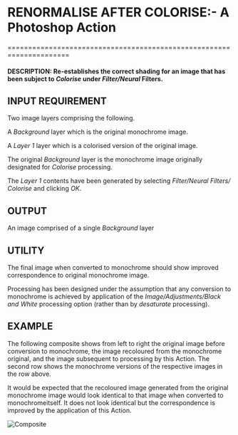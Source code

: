 # RENORMALISE AFTER COLORISE:- A Photoshop Action
=====================================================================

#### DESCRIPTION: Re-establishes the correct shading for an image that has been subject to _Colorise_ under _Filter/Neural_ Filters.

## INPUT REQUIREMENT
Two image layers comprising the following.

A _Background_ layer which is the original monochrome image.

A _Layer 1_ layer which is a colorised version of the original image.

The original _Background_ layer is the monochrome image originally designated for _Colorise_ processing.

The _Layer 1_ contents have been generated by selecting _Filter/Neural Filters/ Colorise_ and clicking _OK_.

## OUTPUT
An image comprised of a single _Background_ layer 

## UTILITY 
The final image when converted to monochrome should show improved correspondence to original monochrome image.

Processing has been designed under the assumption that any conversion to monochrome is achieved by 
application of the _Image/Adjustments/Black and White_ processing option (rather than by _desaturate_ processing).

## EXAMPLE
The following composite shows from left to right the original image before conversion to monochrome, the image recoloured from the monochrome original, and the image subsequent to processing by this Action.  The second row shows the monochrome versions of the respective images in the row above.

It would be expected that the recoloured image generated from the original monochrome image would look identical to that image when converted to monochromeitself. It does not look identical but the correspondence is improved by the application of this Action.

![Composite](/../main/Renormalise%20After%20Colorise/Support%20Material/Split%20Processing.jpg)
